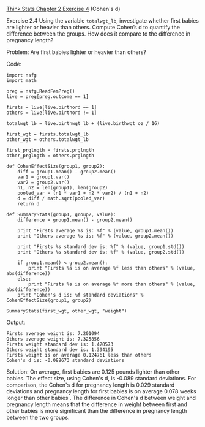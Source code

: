 [Think Stats Chapter 2 Exercise 4](http://greenteapress.com/thinkstats2/html/thinkstats2003.html#toc24) (Cohen's d)

Exercise 2.4   Using the variable `totalwgt_lb`, investigate whether first babies are lighter or heavier than others. Compute Cohen’s d to quantify the difference between the groups. How does it compare to the difference in pregnancy length?

Problem: Are first babies lighter or heavier than others?

Code:

```
import nsfg
import math

preg = nsfg.ReadFemPreg()
live = preg[preg.outcome == 1]

firsts = live[live.birthord == 1]
others = live[live.birthord != 1]

totalwgt_lb = live.birthwgt_lb + (live.birthwgt_oz / 16)

first_wgt = firsts.totalwgt_lb
other_wgt = others.totalwgt_lb

first_prglngth = firsts.prglngth
other_prglngth = others.prglngth

def CohenEffectSize(group1, group2):
    diff = group1.mean() - group2.mean()
    var1 = group1.var()
    var2 = group2.var()
    n1, n2 = len(group1), len(group2)
    pooled_var = (n1 * var1 + n2 * var2) / (n1 + n2)
    d = diff / math.sqrt(pooled_var)
    return d

def SummaryStats(group1, group2, value):
    difference = group1.mean() - group2.mean()
    
    print "Firsts average %s is: %f" % (value, group1.mean())
    print "Others average %s is: %f" % (value, group2.mean())

    print "Firsts %s standard dev is: %f" % (value, group1.std())
    print "Others %s standard dev is: %f" % (value, group2.std())

    if group1.mean() < group2.mean():
        print "Firsts %s is on average %f less than others" % (value, abs(difference))
    else:
        print "Firsts %s is on average %f more than others" % (value, abs(difference))
    print "Cohen's d is: %f standard deviations" % CohenEffectSize(group1, group2)
    
SummaryStats(first_wgt, other_wgt, "weight")
```

Output:
```
Firsts average weight is: 7.201094
Others average weight is: 7.325856
Firsts weight standard dev is: 1.420573
Others weight standard dev is: 1.394195
Firsts weight is on average 0.124761 less than others
Cohen's d is: -0.088673 standard deviations
```

Solution: On average, first babies are 0.125 pounds lighter than other babies. The effect size, using Cohen's d, is -0.089 standard deviations.  For comparison, the Cohen's d for pregnancy length is 0.029 standard deviations and pregnancy length for first babies is on average 0.078 weeks longer than other babies .  The difference in Cohen's d between weight and pregnancy length means that the difference in weight between first and other babies is more significant than the difference in pregnancy length between the two groups.  
